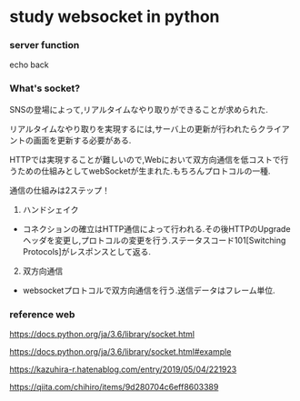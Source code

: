 # study websocket in python

### server function
echo back

### What's socket?
SNSの登場によって,リアルタイムなやり取りができることが求められた.

リアルタイムなやり取りを実現するには,サーバ上の更新が行われたらクライアントの画面を更新する必要がある.

HTTPでは実現することが難しいので,Webにおいて双方向通信を低コストで行うための仕組みとしてwebSocketが生まれた.もちろんプロトコルの一種.

通信の仕組みは2ステップ！

1. ハンドシェイク
- コネクションの確立はHTTP通信によって行われる.その後HTTPのUpgradeヘッダを変更し,プロトコルの変更を行う.ステータスコード101[Switching Protocols]がレスポンスとして返る.

2. 双方向通信
- websocketプロトコルで双方向通信を行う.送信データはフレーム単位.
### reference web
https://docs.python.org/ja/3.6/library/socket.html

https://docs.python.org/ja/3.6/library/socket.html#example

https://kazuhira-r.hatenablog.com/entry/2019/05/04/221923

https://qiita.com/chihiro/items/9d280704c6eff8603389